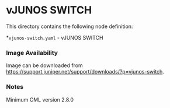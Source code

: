 # vJUNOS SWITCH
This directory contains the following node definition:

*`vjunos-switch.yaml` - vJUNOS SWITCH
### Image Availability
Image can be downloaded from https://support.juniper.net/support/downloads/?p=vjunos-switch.

### Notes
Minimum CML version 2.8.0
